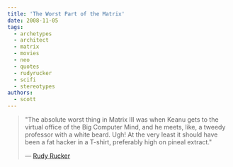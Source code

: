 ```yaml
---
title: 'The Worst Part of the Matrix'
date: 2008-11-05
tags:
  - archetypes
  - architect
  - matrix
  - movies
  - neo
  - quotes
  - rudyrucker
  - scifi
  - stereotypes
authors:
  - scott
---
```


> "The absolute worst thing in Matrix III was when Keanu gets to the virtual office of the Big Computer Mind, and he meets, like, a tweedy professor with a white beard. Ugh! At the very least it should have been a fat hacker in a T-shirt, preferably high on pineal extract."
>
> — [Rudy Rucker](http://io9.com/5065556/secrets-of-great-characters-according-to-6-science-fiction-authors)

